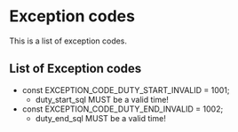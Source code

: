 # Exception codes
This is a list of exception codes.
## List of Exception codes
- const EXCEPTION_CODE_DUTY_START_INVALID = 1001;
    - duty_start_sql MUST be a valid time!
- const EXCEPTION_CODE_DUTY_END_INVALID = 1002;
    - duty_end_sql MUST be a valid time!
